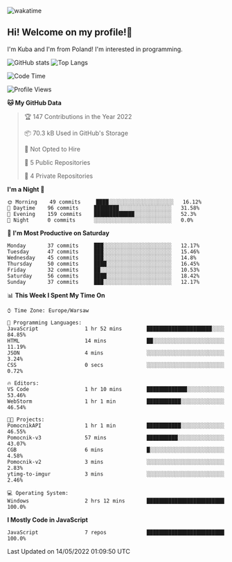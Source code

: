 ![wakatime](https://wakatime.com/badge/user/29588d82-8771-4fcd-a301-6a9b9976125e.svg)
## Hi! Welcome on my profile!👋
I'm Kuba and I'm from Poland! I'm interested in programming.

![GitHub stats](https://github-readme-stats.vercel.app/api?username=xKubsoneQ&show_icons=true&theme=dark)
![Top Langs](https://github-readme-stats.vercel.app/api/top-langs/?username=xKubsoneQ&theme=dark)

<!--START_SECTION:waka-->
![Code Time](http://img.shields.io/badge/Code%20Time-0%20secs-blue)

![Profile Views](http://img.shields.io/badge/Profile%20Views-9-blue)

**🐱 My GitHub Data** 

> 🏆 147 Contributions in the Year 2022
 > 
> 📦 70.3 kB Used in GitHub's Storage 
 > 
> 🚫 Not Opted to Hire
 > 
> 📜 5 Public Repositories 
 > 
> 🔑 4 Private Repositories  
 > 
**I'm a Night 🦉** 

```text
🌞 Morning    49 commits     ████░░░░░░░░░░░░░░░░░░░░░   16.12% 
🌆 Daytime    96 commits     ████████░░░░░░░░░░░░░░░░░   31.58% 
🌃 Evening    159 commits    █████████████░░░░░░░░░░░░   52.3% 
🌙 Night      0 commits      ░░░░░░░░░░░░░░░░░░░░░░░░░   0.0%

```
📅 **I'm Most Productive on Saturday** 

```text
Monday       37 commits     ███░░░░░░░░░░░░░░░░░░░░░░   12.17% 
Tuesday      47 commits     ███░░░░░░░░░░░░░░░░░░░░░░   15.46% 
Wednesday    45 commits     ███░░░░░░░░░░░░░░░░░░░░░░   14.8% 
Thursday     50 commits     ████░░░░░░░░░░░░░░░░░░░░░   16.45% 
Friday       32 commits     ██░░░░░░░░░░░░░░░░░░░░░░░   10.53% 
Saturday     56 commits     ████░░░░░░░░░░░░░░░░░░░░░   18.42% 
Sunday       37 commits     ███░░░░░░░░░░░░░░░░░░░░░░   12.17%

```


📊 **This Week I Spent My Time On** 

```text
⌚︎ Time Zone: Europe/Warsaw

💬 Programming Languages: 
JavaScript               1 hr 52 mins        █████████████████████░░░░   84.85% 
HTML                     14 mins             ██░░░░░░░░░░░░░░░░░░░░░░░   11.19% 
JSON                     4 mins              ░░░░░░░░░░░░░░░░░░░░░░░░░   3.24% 
CSS                      0 secs              ░░░░░░░░░░░░░░░░░░░░░░░░░   0.72%

🔥 Editors: 
VS Code                  1 hr 10 mins        █████████████░░░░░░░░░░░░   53.46% 
WebStorm                 1 hr 1 min          ███████████░░░░░░░░░░░░░░   46.54%

🐱‍💻 Projects: 
PomocnikAPI              1 hr 1 min          ███████████░░░░░░░░░░░░░░   46.55% 
Pomocnik-v3              57 mins             ██████████░░░░░░░░░░░░░░░   43.07% 
CGB                      6 mins              █░░░░░░░░░░░░░░░░░░░░░░░░   4.58% 
Pomocnik-v2              3 mins              ░░░░░░░░░░░░░░░░░░░░░░░░░   2.83% 
ytimg-to-imgur           3 mins              ░░░░░░░░░░░░░░░░░░░░░░░░░   2.46%

💻 Operating System: 
Windows                  2 hrs 12 mins       █████████████████████████   100.0%

```

**I Mostly Code in JavaScript** 

```text
JavaScript               7 repos             █████████████████████████   100.0%

```



 Last Updated on 14/05/2022 01:09:50 UTC
<!--END_SECTION:waka-->
